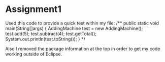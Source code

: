 # Assignment1
Used this code to provide a quick test within my file:
/** 
  public static void main(String[]args) {
		AddingMachine test = new AddingMachine();
		test.add(5);
		test.subtract(4);
        test.getTotal();
        System.out.println(test.toString());
	}
*/

Also I removed the package information at the top in order to get my code working outside of Eclipse.
